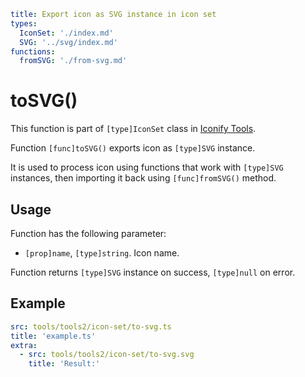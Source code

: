 ```yaml
title: Export icon as SVG instance in icon set
types:
  IconSet: './index.md'
  SVG: '../svg/index.md'
functions:
  fromSVG: './from-svg.md'
```

# toSVG()

This function is part of `[type]IconSet` class in [Iconify Tools](../index.md).

Function `[func]toSVG()` exports icon as `[type]SVG` instance.

It is used to process icon using functions that work with `[type]SVG` instances, then importing it back using `[func]fromSVG()` method.

## Usage

Function has the following parameter:

- `[prop]name`, `[type]string`. Icon name.

Function returns `[type]SVG` instance on success, `[type]null` on error.

## Example

```yaml
src: tools/tools2/icon-set/to-svg.ts
title: 'example.ts'
extra:
  - src: tools/tools2/icon-set/to-svg.svg
    title: 'Result:'
```
